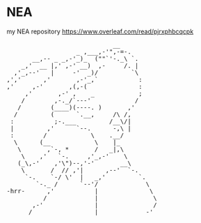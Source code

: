 # NEA
my NEA repository 
https://www.overleaf.com/read/pjrxphbcqcpk
<pre>
                             __
                   _ ,___,-'",-=-.
       __,-- _ _,-'_)_  (""`'-._\ `.
    _,'  __ |,' ,-' __)  ,-     /. |
  ,'_,--'   |     -'  _)/         `\
,','      ,'       ,-'_,`           :
,'     ,-'       ,(,-(              :
     ,'       ,-' ,    _            ;
    /        ,-._/`---'            /
   /        (____)(----. )       ,'
  /         (      `.__,     /\ /,
 :           ;-.___         /__\/|
 |         ,'      `--.      -,\ |
 :        /            \    .__/
  \      (__            \    |_
   \       ,`-, *       /   _|,\
    \    ,'   `-.     ,'_,-'    \
   (_\,-'    ,'\")--,'-'       __\
    \       /  // ,'|      ,--'  `-.
     `-.    `-/ \'  |   _,'         `.
        `-._ /      `--'/             \
-hrr-      ,'           |              \
          /             |               \
       ,-'              |               /
      /                 |             -'
</pre>

